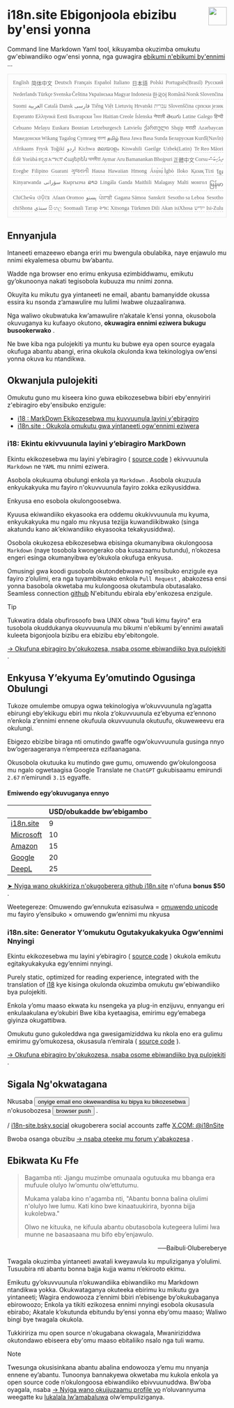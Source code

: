 <h1 style="display:flex;justify-content:space-between">i18n.site Ebigonjoola ebizibu by'ensi yonna<img src="//p.3ti.site/logo.svg" style="user-select:none;margin-top:-1px;width:42px"></h1>

Command line Markdown Yaml tool, kikuyamba okuzimba omukutu gw'ebiwandiiko ogw'ensi yonna, nga guwagira [ebikumi n'ebikumi by'ennimi](/i18/LANG_CODE) ...

<pre class="langli" style="display:flex;flex-wrap:wrap;background:transparent;border:1px solid #eee;font-size:12px;box-shadow:0 0 3px inset #eee;padding:12px 5px 4px 12px;justify-content:space-between;"><style>pre.langli i{font-weight:300;font-family:s;margin-right:2px;margin-bottom:8px;font-style:normal;color:#666;border-bottom:1px dashed #ccc;}</style><i>English</i><i>简体中文</i><i>Deutsch</i><i>Français</i><i>Español</i><i>Italiano</i><i>日本語</i><i>Polski</i><i>Português(Brasil)</i><i>Русский</i><i>Nederlands</i><i>Türkçe</i><i>Svenska</i><i>Čeština</i><i>Українська</i><i>Magyar</i><i>Indonesia</i><i>한국어</i><i>Română</i><i>Norsk</i><i>Slovenčina</i><i>Suomi</i><i>العربية</i><i>Català</i><i>Dansk</i><i>فارسی</i><i>Tiếng Việt</i><i>Lietuvių</i><i>Hrvatski</i><i>עברית</i><i>Slovenščina</i><i>српски језик</i><i>Esperanto</i><i>Ελληνικά</i><i>Eesti</i><i>Български</i><i>ไทย</i><i>Haitian Creole</i><i>Íslenska</i><i>नेपाली</i><i>తెలుగు</i><i>Latine</i><i>Galego</i><i>हिन्दी</i><i>Cebuano</i><i>Melayu</i><i>Euskara</i><i>Bosnian</i><i>Letzeburgesch</i><i>Latviešu</i><i>ქართული</i><i>Shqip</i><i>मराठी</i><i>Azərbaycan</i><i>Македонски</i><i>Wikang Tagalog</i><i>Cymraeg</i><i>বাংলা</i><i>தமிழ்</i><i>Basa Jawa</i><i>Basa Sunda</i><i>Беларуская</i><i>Kurdî(Navîn)</i><i>Afrikaans</i><i>Frysk</i><i>Toğikī</i><i>اردو</i><i>Kichwa</i><i>മലയാളം</i><i>Kiswahili</i><i>Gaeilge</i><i>Uzbek(Latin)</i><i>Te Reo Māori</i><i>Èdè Yorùbá</i><i>ಕನ್ನಡ</i><i>አማርኛ</i><i>Հայերեն</i><i>অসমীয়া</i><i>Aymar Aru</i><i>Bamanankan</i><i>Bhojpuri</i><i>正體中文</i><i>Corsu</i><i>ދިވެހިބަސް</i><i>Eʋegbe</i><i>Filipino</i><i>Guarani</i><i>ગુજરાતી</i><i>Hausa</i><i>Hawaiian</i><i>Hmong</i><i>Ásụ̀sụ́ Ìgbò</i><i>Iloko</i><i>Қазақ Тілі</i><i>ខ្មែរ</i><i>Kinyarwanda</i><i>سۆرانی</i><i>Кыргызча</i><i>ລາວ</i><i>Lingála</i><i>Ganda</i><i>Maithili</i><i>Malagasy</i><i>Malti</i><i>монгол</i><i>မြန်မာ</i><i>ChiCheŵa</i><i>ଓଡ଼ିଆ</i><i>Afaan Oromoo</i><i>پښتو</i><i>ਪੰਜਾਬੀ</i><i>Gagana Sāmoa</i><i>Sanskrit</i><i>Sesotho sa Leboa</i><i>Sesotho</i><i>chiShona</i><i>سنڌي</i><i>සිංහල</i><i>Soomaali</i><i>Татар</i><i>ትግር</i><i>Xitsonga</i><i>Türkmen Dili</i><i>Akan</i><i>isiXhosa</i><i>ייִדיש</i><i>Isi-Zulu</i></pre>

## Ennyanjula

Intaneeti emazeewo ebanga eriri mu bwengula obulabika, naye enjawulo mu nnimi ekyalemesa obumu bw’abantu.

Wadde nga browser eno erimu enkyusa ezimbiddwamu, emikutu gy’okunoonya nakati tegisobola kubuuza mu nnimi zonna.

Okuyita ku mikutu gya yintaneeti ne email, abantu bamanyidde okussa essira ku nsonda z’amawulire mu lulimi lwabwe oluzaaliranwa.

Nga waliwo okubwatuka kw’amawulire n’akatale k’ensi yonna, okusobola okuvuganya ku kufaayo okutono, **okuwagira ennimi eziwera bukugu busookerwako** .

Ne bwe kiba nga pulojekiti ya muntu ku bubwe eya open source eyagala okufuga abantu abangi, erina okukola okulonda kwa tekinologiya ow’ensi yonna okuva ku ntandikwa.

## <a rel=id href="#project" id="project"></a> Okwanjula pulojekiti

Omukutu guno mu kiseera kino guwa ebikozesebwa bibiri eby'ennyiriri z'ebiragiro eby'ensibuko enzigule:

* [i18 : MarkDown Ekikozesebwa mu kuvvuunula layini y'ebiragiro](/i18/feature)
* [i18n.site : Okukola omukutu gwa yintaneeti ogw'ennimi eziwera](/i18n.site)

### <a rel=id href="#i18" id="i18"></a> i18: Ekintu ekivvuunula layini y’ebiragiro MarkDown

Ekintu ekikozesebwa mu layini y’ebiragiro ( [source code](https://github.com/i18n-site/rust/tree/main/i18) ) ekivvuunula `Markdown` ne `YAML` mu nnimi eziwera.

Asobola okukuuma obulungi enkola ya `Markdown` . Asobola okuzuula enkyukakyuka mu fayiro n'okuvvuunula fayiro zokka ezikyusiddwa.

Enkyusa eno esobola okulongoosebwa.

Kyuusa ekiwandiiko ekyasooka era oddemu okukivvuunula mu kyuma, enkyukakyuka mu ngalo mu nkyusa tezijja kuwandiikibwako (singa akatundu kano ak’ekiwandiiko ekyasooka tekakyusiddwa).

Osobola okukozesa ebikozesebwa ebisinga okumanyibwa okulongoosa `Markdown` (naye tosobola kwongerako oba kusazaamu butundu), n’okozesa engeri esinga okumanyibwa ey’okukola okufuga enkyusa.

Omusingi gwa koodi gusobola okutondebwawo ng’ensibuko enzigule eya fayiro z’olulimi, era nga tuyambibwako enkola `Pull Request` , abakozesa ensi yonna basobola okwetaba mu kulongoosa okutambula obutasalako. Seamless connection [github](//github.com) N'ebitundu ebirala eby'enkozesa enzigule.

> [!TIP]
> Tukwatira ddala obufirosoofo bwa UNIX obwa "buli kimu fayiro" era tusobola okuddukanya okuvvuunula mu bikumi n'ebikumi by'ennimi awatali kuleeta bigonjoola bizibu era ebizibu eby'ebitongole.

[→ Okufuna ebiragiro by'okukozesa, nsaba osome ebiwandiiko bya pulojekiti](/i18) .

## Enkyusa Y’ekyuma Ey’omutindo Ogusinga Obulungi

Tukoze omulembe omupya ogwa tekinologiya w’okuvvuunula ng’agatta ebirungi eby’ekikugu ebiri mu nkola z’okuvvuunula ez’ebyuma ez’ennono n’enkola z’ennimi ennene okufuula okuvvuunula okutuufu, okuweweevu era okulungi.

Ebigezo ebizibe biraga nti omutindo gwaffe ogw’okuvvuunula gusinga nnyo bw’ogeraageranya n’empeereza ezifaanagana.

Okusobola okutuuka ku mutindo gwe gumu, omuwendo gw’okulongoosa mu ngalo ogwetaagisa Google Translate ne `ChatGPT` gukubisaamu emirundi `2.67` n’emirundi `3.15` egyaffe.

#### <a rel=id href="#price" id="price"></a> Emiwendo egy’okuvuganya ennyo

|                                                                                   | USD/obukadde bw’ebigambo |
| --------------------------------------------------------------------------------- | ------------- |
| [i18n.site](https://i18n.site)                                                    | 9             |
| [Microsoft](https://azure.microsoft.com/pricing/details/cognitive-services/translator) | 10            |
| [Amazon](https://aws.amazon.com/translate/pricing)                                | 15            |
| [Google](https://cloud.google.com/translate/pricing)                                | 20            |
| [DeepL](https://www.deepl.com/zh/pro#developer)                                  | 25            |

[➤ Nyiga wano okukkiriza n'okugoberera github i18n.site](https://github.com/login/oauth/authorize?client_id=Ov23liuGAmK0plc9FgB3&amp;scope=user:email,user:follow,public_repo) n'ofuna **bonus $50** .

Weetegereze: Omuwendo gw’ennukuta ezisasulwa = [omuwendo unicode](https://en.wikipedia.org/wiki/Unicode) mu fayiro y’ensibuko × omuwendo gw’ennimi mu nkyusa

### i18n.site: Generator Y’omukutu Ogutakyukakyuka Ogw’ennimi Nnyingi

Ekintu ekikozesebwa mu layini y’ebiragiro ( [source code](https://github.com/i18n-site/rust/tree/main/i18n-site) ) okukola emikutu egitakyukakyuka egy’ennimi nnyingi.

Purely static, optimized for reading experience, integrated with the translation of [i18](#i18) kye kisinga okulonda okuzimba omukutu gw'ebiwandiiko bya pulojekiti.

Enkola y’omu maaso ekwata ku nsengeka ya plug-in enzijuvu, ennyangu eri enkulaakulana ey’okubiri Bwe kiba kyetaagisa, emirimu egy’emabega giyinza okugattibwa.

Omukutu guno gukoleddwa nga gwesigamiziddwa ku nkola eno era gulimu emirimu gy’omukozesa, okusasula n’emirala ( [source code](/i18n.site/c/src) ).

[→ Okufuna ebiragiro by'okukozesa, nsaba osome ebiwandiiko bya pulojekiti](/i18n.site) .

## Sigala Ng'okwatagana

Nkusaba <button onclick="mailsub()">onyige email eno okwewandiisa ku bipya ku bikozesebwa</button> n'okusobozesa <button onclick="webpush()">browser push</button> .

/ [i18n-site.bsky.social](https://bsky.app/profile/i18n-site.bsky.social) okugoberera social accounts zaffe [X.COM: @i18nSite](https://x.com/i18nSite)

Bwoba osanga obuzibu [→ nsaba oteeke mu forum y'abakozesa](https://groups.google.com/u/1/g/i18n) .

## Ebikwata Ku Ffe

> Bagamba nti: Jjangu muzimbe omunaala ogutuuka mu bbanga era mufuule olulyo lw’omuntu olw’ettutumu.
>
> Mukama yalaba kino n'agamba nti, "Abantu bonna balina olulimi n'olulyo lwe lumu. Kati kino bwe kinaatuukirira, byonna bijja kukolebwa."
>
> Olwo ne kituuka, ne kifuula abantu obutasobola kutegeera lulimi lwa munne ne basaasaana mu bifo eby’enjawulo.

<p style="text-align:right">──Baibuli·Olubereberye</p>

Twagala okuzimba yintaneeti awatali kweyawula ku mpuliziganya y’olulimi.
Tusuubira nti abantu bonna bajja kujja wamu n’ekirooto ekimu.

Emikutu gy’okuvvuunula n’okuwandiika ebiwandiiko mu Markdown ntandikwa yokka.
Okukwataganya okuteeka ebirimu ku mikutu gya yintaneeti;
Wagira endowooza z’ennimi bbiri n’ebisenge by’okukubaganya ebirowoozo;
Enkola ya tikiti ezikozesa ennimi nnyingi esobola okusasula ebirabo;
Akatale k’okutunda ebitundu by’ensi yonna eby’omu maaso;
Waliwo bingi bye twagala okukola.

Tukkiririza mu open source n'okugabana okwagala,
Mwaniriziddwa okutondawo ebiseera eby'omu maaso ebitaliiko nsalo nga tuli wamu.

> [!NOTE]
> Twesunga okusisinkana abantu abalina endowooza y’emu mu nnyanja ennene ey’abantu.
> Tunoonya bannakyewa okwetaba mu kukola enkola ya open source code n’okulongoosa ebiwandiiko ebivvuunuddwa.
> Bw’oba oyagala, nsaba [→ Nyiga wano okujjuzaamu profile yo](https://ggl.link/i18n) n’oluvannyuma weegatte ku [lukalala lw’amabaluwa](https://groups.google.com/u/2/g/i18n-site) olw’empuliziganya.